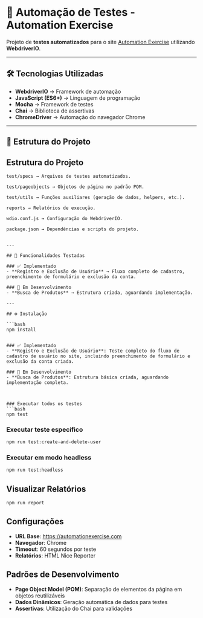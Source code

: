# 🚀 Automação de Testes - Automation Exercise

Projeto de **testes automatizados** para o site [Automation Exercise](https://automationexercise.com) utilizando **WebdriverIO**.

---

## 🛠 Tecnologias Utilizadas

- **WebdriverIO** → Framework de automação
- **JavaScript (ES6+)** → Linguagem de programação
- **Mocha** → Framework de testes
- **Chai** → Biblioteca de assertivas
- **ChromeDriver** → Automação do navegador Chrome

---

## 📂 Estrutura do Projeto


## Estrutura do Projeto

```
test/specs → Arquivos de testes automatizados.

test/pageobjects → Objetos de página no padrão POM.

test/utils → Funções auxiliares (geração de dados, helpers, etc.).

reports → Relatórios de execução.

wdio.conf.js → Configuração do WebdriverIO.

package.json → Dependências e scripts do projeto.


---

## 📌 Funcionalidades Testadas

### ✅ Implementado
- **Registro e Exclusão de Usuário** → Fluxo completo de cadastro, preenchimento de formulário e exclusão da conta.

### 📝 Em Desenvolvimento
- **Busca de Produtos** → Estrutura criada, aguardando implementação.

---

## ⚙️ Instalação

```bash
npm install


### ✅ Implementado
- **Registro e Exclusão de Usuário**: Teste completo do fluxo de cadastro de usuário no site, incluindo preenchimento de formulário e exclusão da conta criada.

### 📝 Em Desenvolvimento
- **Busca de Produtos**: Estrutura básica criada, aguardando implementação completa.



### Executar todos os testes
```bash
npm test
```

### Executar teste específico
```bash
npm run test:create-and-delete-user
```

### Executar em modo headless
```bash
npm run test:headless
```

## Visualizar Relatórios

```bash
npm run report
```

## Configurações

- **URL Base**: https://automationexercise.com
- **Navegador**: Chrome
- **Timeout**: 60 segundos por teste
- **Relatórios**: HTML Nice Reporter

## Padrões de Desenvolvimento

- **Page Object Model (POM)**: Separação de elementos da página em objetos reutilizáveis
- **Dados Dinâmicos**: Geração automática de dados para testes
- **Assertivas**: Utilização do Chai para validações


